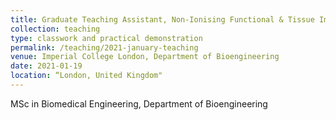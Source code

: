 ```yaml
---
title: Graduate Teaching Assistant, Non-Ionising Functional & Tissue Imaging 
collection: teaching
type: classwork and practical demonstration
permalink: /teaching/2021-january-teaching
venue: Imperial College London, Department of Bioengineering
date: 2021-01-19 
location: “London, United Kingdom"
---
```


MSc in Biomedical Engineering, Department of Bioengineering

